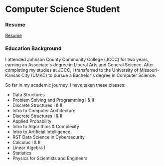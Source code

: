 # Computer Science Student

### Resume
[Resume](file:///C:/Users/amanu/Downloads/Industry%20Resume%20(1).pdf)

### Education Background

I attended Johnson County Community College (JCCC) for two years, earning an Associate's degree in Liberal Arts and General Science. After completing my studies at JCCC, I transferred to the University of Missouri-Kansas City (UMKC) to pursue a Bachelor's degree in Computer Science. 

So far in my academic journey, I have taken these classes: 
- Data Structures
- Problem Solving and Programming I & II
- Discrete Structures I & II
- Intro to Computer Architecture
- Discrete Structures I & II
- Applied Probability
- Intro to Algorithms & Complexity
- Intro to Artificial Intelligence
- RST Data Science in Cybersecurity
- Calculus I & II
- Linear Algebra I
- Statistics
- Physics for Scientists and Engineers 
